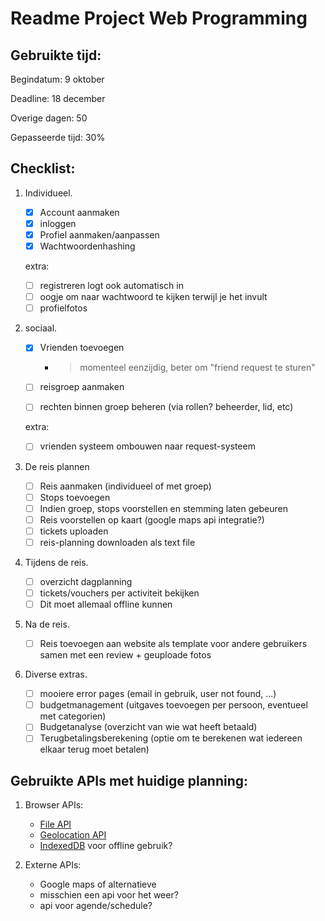 # Readme Project Web Programming

## Gebruikte tijd:

Begindatum: 9 oktober

Deadline: 18 december

Overige dagen: 50

Gepasseerde tijd: 30%

## Checklist:

1. Individueel.

    - [x] Account aanmaken 
    - [x] inloggen
    - [x] Profiel aanmaken/aanpassen
    - [x] Wachtwoordenhashing

    extra:
    - [ ] registreren logt ook automatisch in
    - [ ] oogje om naar wachtwoord te kijken terwijl je het invult
    - [ ] profielfotos
2. sociaal.

    - [x] Vrienden toevoegen

        - > momenteel eenzijdig, beter om "friend request te sturen"
    - [ ] reisgroep aanmaken
    - [ ] rechten binnen groep beheren (via rollen? beheerder, lid, etc)

    extra:
    - [ ] vrienden systeem ombouwen naar request-systeem

3. De reis plannen

    - [ ] Reis aanmaken (individueel of met groep)
    - [ ] Stops toevoegen
    - [ ] Indien groep, stops voorstellen en stemming laten gebeuren
    - [ ] Reis voorstellen op kaart (google maps api integratie?)
    - [ ] tickets uploaden
    - [ ] reis-planning downloaden als text file

4. Tijdens de reis.

    - [ ] overzicht dagplanning
    - [ ] tickets/vouchers per activiteit bekijken
    - [ ] Dit moet allemaal offline kunnen

5. Na de reis.

    - [ ] Reis toevoegen aan website als template voor andere gebruikers samen met een review + geuploade fotos

6. Diverse extras.

    - [ ] mooiere error pages (email in gebruik, user not found, ...)
    - [ ] budgetmanagement (uitgaves toevoegen per persoon, eventueel met categorien)
    - [ ] Budgetanalyse (overzicht van wie wat heeft betaald)
    - [ ] Terugbetalingsberekening (optie om te berekenen wat iedereen elkaar terug moet betalen)

## Gebruikte APIs met huidige planning:

1. Browser APIs:
    - [File API](https://www.example.com)
    - [Geolocation API](https://developer.mozilla.org/en-US/docs/Web/API/Geolocation_API)
    - [IndexedDB](https://developer.mozilla.org/en-US/docs/Web/API/IndexedDB_API) voor offline gebruik?

2. Externe APIs:
    - Google maps of alternatieve
    - misschien een api voor het weer?
    - api voor agende/schedule?
    
